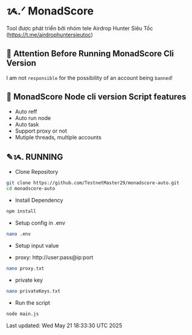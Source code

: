 # ᝰ.ᐟ MonadScore

Tool được phát triển bởi nhóm tele Airdrop Hunter Siêu Tốc (https://t.me/airdrophuntersieutoc)

## 🚨 Attention Before Running MonadScore Cli Version

I am not `responsible` for the possibility of an account being `banned`!

## 📎 MonadScore Node cli version Script features

- Auto reff
- Auto run node
- Auto task
- Support proxy or not
- Mutiple threads, multiple accounts

## ✎ᝰ. RUNNING

- Clone Repository

```bash
git clone https://github.com/TestnetMaster29/monadscore-auto.git
cd monadscore-auto
```

- Install Dependency

```bash
npm install
```

- Setup config in .env

```bash
nano .env
```

- Setup input value

* proxy: http://user:pass@ip:port

```bash
nano proxy.txt
```

- private key

```bash
nano privateKeys.txt
```

- Run the script

```bash
node main.js
```

Last updated: Wed May 21 18:33:30 UTC 2025
